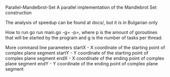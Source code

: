Parallel-Mandelbrot-Set
A parallel implementation of the Mandlebrot Set construction

The analysis of speedup can be found at docs/, but it is in Bulgarian only

How to run
go run main.go -g=<granularity> -p=<parallelism>, where p is the amount of goroutines that will be started by the program and g is the number of tasks per thread.

More command line parameters
startX - X coordinate of the starting point of complex plane segment
startY - Y coordinate of the starting point of complex plane segment
endX - X coordinate of the ending point of complex plane segment
endY - Y coordinate of the ending point of complex plane segment
